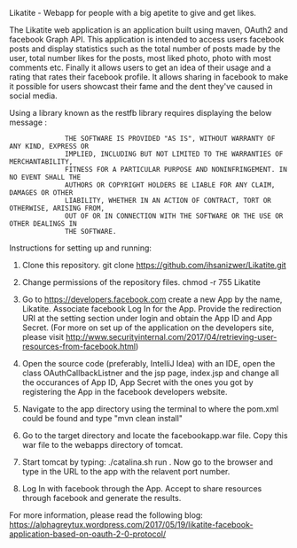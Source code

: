 Likatite - Webapp for people with a big apetite to give and get likes.

The Likatite web application is an application built using maven, OAuth2 and facebook Graph API. This application is intended to access users facebook posts and display statistics such as the total number of posts made by the user, total number likes for the posts, most liked photo, photo with most comments etc. Finally it allows users to get an idea of their usage and a rating that rates their facebook profile. It allows sharing in facebook to make it possible for users showcast their fame and the dent they've caused in social media.


Using a library known as the restfb library requires displaying the below message :


                  THE SOFTWARE IS PROVIDED "AS IS", WITHOUT WARRANTY OF ANY KIND, EXPRESS OR
                  IMPLIED, INCLUDING BUT NOT LIMITED TO THE WARRANTIES OF MERCHANTABILITY,
                  FITNESS FOR A PARTICULAR PURPOSE AND NONINFRINGEMENT. IN NO EVENT SHALL THE
                  AUTHORS OR COPYRIGHT HOLDERS BE LIABLE FOR ANY CLAIM, DAMAGES OR OTHER
                  LIABILITY, WHETHER IN AN ACTION OF CONTRACT, TORT OR OTHERWISE, ARISING FROM,
                  OUT OF OR IN CONNECTION WITH THE SOFTWARE OR THE USE OR OTHER DEALINGS IN
                  THE SOFTWARE.

Instructions for setting up and running:

1. Clone this repository.
  git clone https://github.com/ihsanizwer/Likatite.git
  
2. Change permissions of the repository files.
  chmod -r 755 Likatite

3. Go to https://developers.facebook.com create a new App by the name, Likatite. Associate facebook Log In for the App. Provide the redirection URI at the setting section under login and obtain the App ID and App Secret.
(For more on set up of the application on the developers site, please visit http://www.securityinternal.com/2017/04/retrieving-user-resources-from-facebook.html)

4. Open the source code (preferably, IntelliJ Idea) with an IDE, open the class OAuthCallbackListner and the jsp page, index.jsp and change all the occurances of App ID, App Secret with the ones you got by registering the App in the facebook developers website.

5. Navigate to the app directory using the terminal to where the pom.xml could be found and type "mvn clean install"

6. Go to the target directory and locate the facebookapp.war file. Copy this war file to the webapps directory of tomcat.

7. Start tomcat by typing: ./catalina.sh run . Now go to the browser and type in the URL to the app with the relavent port number. 

8. Log In with facebook through the App. Accept to share resources through facebook and generate the results.

For more information, please read the following blog:
https://alphagreytux.wordpress.com/2017/05/19/likatite-facebook-application-based-on-oauth-2-0-protocol/
